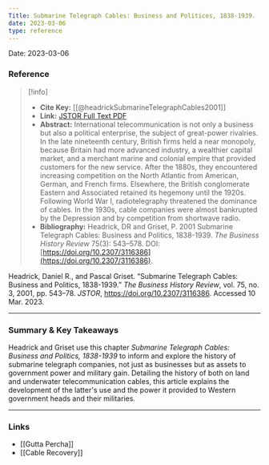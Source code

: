 ```yaml
---
Title: Submarine Telegraph Cables: Business and Politices, 1838-1939.
date: 2023-03-06
type: reference
---
```


Date: 2023-03-06

### Reference 

> [!info]
> - **Cite Key:** [[@headrickSubmarineTelegraphCables2001]]
> - **Link:** [JSTOR Full Text PDF](file://C:\Users\sophi\Zotero\storage\64IYQM49\Headrick%20and%20Griset%20-%202001%20-%20Submarine%20Telegraph%20Cables%20Business%20and%20Politics,.pdf)
> - **Abstract:** International telecommunication is not only a business but also a political enterprise, the subject of great-power rivalries. In the late nineteenth century, British firms held a near monopoly, because Britain had more advanced industry, a wealthier capital market, and a merchant marine and colonial empire that provided customers for the new service. After the 1880s, they encountered increasing competition on the North Atlantic from American, German, and French firms. Elsewhere, the British conglomerate Eastern and Associated retained its hegemony until the 1920s. Following World War I, radiotelegraphy threatened the dominance of cables. In the 1930s, cable companies were almost bankrupted by the Depression and by competition from shortwave radio.
> - **Bibliography:** Headrick, DR and Griset, P. 2001 Submarine Telegraph Cables: Business and Politics, 1838-1939. _The Business History Review_ 75(3): 543–578. DOI: [https://doi.org/10.2307/3116386](https://doi.org/10.2307/3116386).

Headrick, Daniel R., and Pascal Griset. “Submarine Telegraph Cables: Business and Politics, 1838-1939.” _The Business History Review_, vol. 75, no. 3, 2001, pp. 543–78. _JSTOR_, https://doi.org/10.2307/3116386. Accessed 10 Mar. 2023.

---

### Summary & Key Takeaways

Headrick and Griset use this chapter *Submarine Telegraph Cables: Business and Politics, 1838-1939* to inform and explore the history of submarine telegraph companies, not just as businesses but as assets to government power and military gain. Detailing the history of both on land and underwater telecommunication cables, this article explains the development of the latter's use and the power it provided to Western government heads and their militaries.

--- 

### Links
- [[Gutta Percha]]
- [[Cable Recovery]]